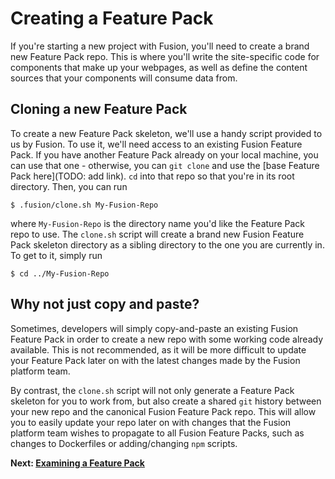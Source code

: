 # Creating a Feature Pack

If you're starting a new project with Fusion, you'll need to create a brand new Feature Pack repo. This is where you'll write the site-specific code for components that make up your webpages, as well as define the content sources that your components will consume data from.

## Cloning a new Feature Pack

To create a new Feature Pack skeleton, we'll use a handy script provided to us by Fusion. To use it, we'll need access to an existing Fusion Feature Pack. If you have another Feature Pack already on your local machine, you can use that one - otherwise, you can `git clone` and use the [base Feature Pack here](TODO: add link). `cd` into that repo so that you're in its root directory. Then, you can run

```
$ .fusion/clone.sh My-Fusion-Repo
```

where `My-Fusion-Repo` is the directory name you'd like the Feature Pack repo to use. The `clone.sh` script will create a brand new Fusion Feature Pack skeleton directory as a sibling directory to the one you are currently in. To get to it, simply run

```
$ cd ../My-Fusion-Repo
```

## Why not just copy and paste?
Sometimes, developers will simply copy-and-paste an existing Fusion Feature Pack in order to create a new repo with some working code already available. This is not recommended, as it will be more difficult to update your Feature Pack later on with the latest changes made by the Fusion platform team.

By contrast, the `clone.sh` script will not only generate a Feature Pack skeleton for you to work from, but also create a shared `git` history between your new repo and the canonical Fusion Feature Pack repo. This will allow you to easily update your repo later on with changes that the Fusion platform team wishes to propagate to all Fusion Feature Packs, such as changes to Dockerfiles or adding/changing `npm` scripts.

**Next: [Examining a Feature Pack](./examining-feature-pack.md)**
